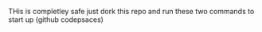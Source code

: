 THis is completley safe just dork this repo and run these two commands to start up (github codepsaces)
